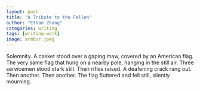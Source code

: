 ```yaml
---
layout: post
title: "A Tribute to the Fallen"
author: "Ethan Zhang"
categories: writing
tags: [writing-work]
image: armbur.jpeg
---
```


<html>
  <head>
    <title>A Tribute to the Fallen</title>
  </head>
  <body>
  <p>Solemnity. A casket stood over a gaping maw, covered by an American flag. The very same flag that hung on a nearby pole, hanging in the still air. Three servicemen stood stark still. Their rifles raised. A deafening crack rang out. Then another. Then another. The flag fluttered and fell still, silently mourning.</p>